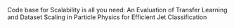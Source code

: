 Code base for Scalability is all you need: An Evaluation of Transfer Learning and Dataset Scaling in Particle Physics for Efficient Jet Classification
